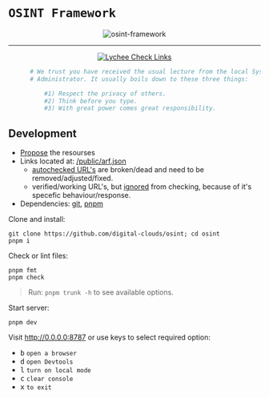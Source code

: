 # `OSINT Framework`

<div align="center">
  <img src="https://raw.githubusercontent.com/digital-clouds/osint/main/docs/images/osint-framework.png" alt="osint-framework" />
</div>
<hr />
<p align="center">
  <a href="https://github.com/digital-clouds/osint/actions/workflows/lychee.yml">
    <img src="https://github.com/digital-clouds/osint/actions/workflows/lychee.yml/badge.svg" alt="Lychee Check Links" />
  </a>
</p>

```sh
      # We trust you have received the usual lecture from the local System
      # Administrator. It usually boils down to these three things:

          #1) Respect the privacy of others.
          #2) Think before you type.
          #3) With great power comes great responsibility.
```

## Development

- [Propose](https://github.com/digital-clouds/osint/issues/new) the resourses
- Links located at: [/public/arf.json](/public/arf.json)
  - [autochecked URL's](https://github.com/digital-clouds/osint/issues/49) are broken/dead and need to be removed/adjusted/fixed.
  - verified/working URL's, but [ignored](https://github.com/digital-clouds/osint/blob/main/.lycheeignore) from checking, because of it's specefic behaviour/response.
- Dependencies: [git](https://github.com/git-guides/install-git), [pnpm](https://pnpm.io/installation)

Clone and install:

```shell
git clone https://github.com/digital-clouds/osint; cd osint
pnpm i
```

Check or lint files:

```shell
pnpm fmt
pnpm check
```

> Run: `pnpm trunk -h` to see available options.

Start server:

```shell
pnpm dev
```

Visit http://0.0.0.0:8787 or use keys to select required option:

- <kbd>b</kbd> `open a browser`
- <kbd>d</kbd> `open Devtools`
- <kbd>l</kbd> `turn on local mode`
- <kbd>c</kbd> `clear console`
- <kbd>x</kbd> `to exit`
